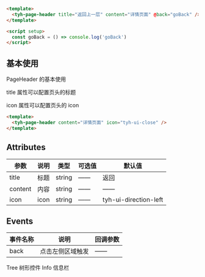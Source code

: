 ```html
<template>
  <tyh-page-header title="返回上一层" content="详情页面" @back="goBack" />
</template>

<script setup>
  const goBack = () => console.log('goBack')
</script>
```

## 基本使用

PageHeader 的基本使用

title 属性可以配置页头的标题

icon 属性可以配置页头的 icon

```html
<template>
  <tyh-page-header content="详情页面" icon="tyh-ui-close" />
</template>
```

## Attributes

| 参数    | 说明 | 类型   | 可选值 | 默认值                |
| ------- | ---- | ------ | ------ | --------------------- |
| title   | 标题 | string | ——     | 返回                  |
| content | 内容 | string | ——     | ——                    |
| icon    | icon | string | ——     | tyh-ui-direction-left |

## Events

| 事件名称 | 说明             | 回调参数 |
| -------- | ---------------- | -------- |
| back     | 点击左侧区域触发 | ——       |

<tyh-turn-page style="margin: 50px 0">
  <tyh-turn-page-item direction="left" url="/component/tree">
    Tree 树形控件
  </tyh-turn-page-item>
  <tyh-turn-page-item direction="right" url="/component/info">
    Info 信息栏
  </tyh-turn-page-item>
</tyh-turn-page>

